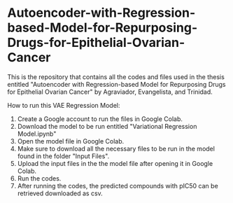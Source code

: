 # Autoencoder-with-Regression-based-Model-for-Repurposing-Drugs-for-Epithelial-Ovarian-Cancer
This is the repository that contains all the codes and files used in the thesis entitled "Autoencoder with Regression-based Model for Repurposing Drugs for Epithelial Ovarian Cancer" by Agraviador, Evangelista, and Trinidad.

How to run this VAE Regression Model:
1.  Create a Google account to run the files in Google Colab.
2.  Download the model to be run entitled "Variational Regression Model.ipynb"
3.  Open the model file in Google Colab.
5.  Make sure to download all the necessary files to be run in the model found in the folder "Input Files".
6.  Upload the input files in the the model file after opening it in Google Colab.
7.  Run the codes.
8.  After running the codes, the predicted compounds with pIC50 can be retrieved downloaded as csv.
